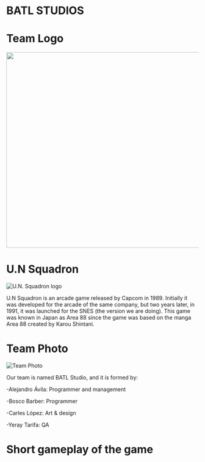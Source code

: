 # BATL STUDIOS

# Team Logo
<p align="center">
  <img width="512" height="512" src="https://user-images.githubusercontent.com/46872250/75616551-a7453d00-5b52-11ea-9d00-1f3fe9393823.png">
</p>

# U.N Squadron
![U.N. Squadron logo](https://www.arcade-museum.com/images/118/1181242184167.jpg)

U.N Squadron is an arcade game released by Capcom in 1989. Initially it was developed for the arcade of the same company, but two years later, in 1991, it was launched
for the SNES (the version we are doing). This game was known in Japan as Area 88 since the game was based on the manga Area 88 created by Karou Shintani.

# Team Photo
![Team Photo](https://user-images.githubusercontent.com/60881573/75655998-4eb19500-5c63-11ea-9065-91b4b566a1df.jpg)

Our team is named BATL Studio, and it is formed by:

-Alejandro Ávila: Programmer and management

-Bosco Barber: Programmer

-Carles López: Art & design

-Yeray Tarifa: QA

# Short gameplay of the game

